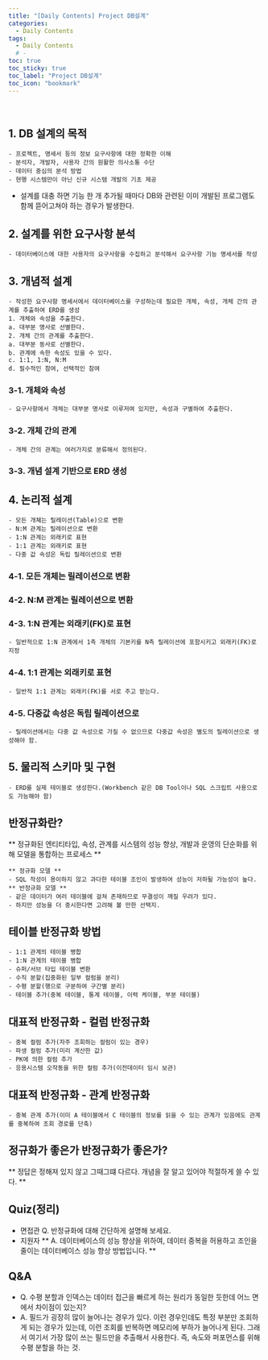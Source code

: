 ```yaml
---
title: "[Daily Contents] Project DB설계"
categories:
  - Daily Contents
tags:
  - Daily Contents
  # -
toc: true
toc_sticky: true
toc_label: "Project DB설계"
toc_icon: "bookmark"
---
```


<br>

## 1. DB 설계의 목적

```
- 프로젝트, 명세서 등의 정보 요구사항에 대한 정확한 이해
- 분석자, 개발자, 사용자 간의 원활한 의사소통 수단
- 데이터 중심의 분석 방법
- 현행 시스템만이 아닌 신규 시스템 개발의 기초 제공
```

- 설계를 대충 하면 기능 한 개 추가될 때마다 DB와 관련된 이미 개발된 프로그램도 함께 뜯어고쳐야 하는 경우가 발생한다.

## 2. 설계를 위한 요구사항 분석

```
- 데이터베이스에 대한 사용자의 요구사항을 수집하고 분석해서 요구사항 기능 명세서를 작성
```

## 3. 개념적 설계

```
- 작성한 요구사항 명세서에서 데이터베이스를 구성하는데 필요한 개체, 속성, 개체 간의 관계를 추출하여 ERD를 생성
1. 개체와 속성을 추출한다.
a. 대부분 명사로 선별한다.
2. 개체 간의 관계를 추출한다.
a. 대부분 동사로 선별한다.
b. 관계에 속한 속성도 있을 수 있다.
c. 1:1, 1:N, N:M
d. 필수적인 참여, 선택적인 참여
```

### 3-1. 개체와 속성

```
- 요구사항에서 개체는 대부분 명사로 이루저여 있지만, 속성과 구별하여 추출한다.
```

### 3-2. 개체 간의 관계

```
- 개체 간의 관계는 여러가지로 분류해서 정의된다.
```

### 3-3. 개념 설계 기반으로 ERD 생성

## 4. 논리적 설계

```
- 모든 개쳬는 릴레이션(Table)으로 변환
- N:M 관계는 릴레이션으로 변환
- 1:N 관계는 외래키로 표현
- 1:1 관계는 외래키로 표현
- 다중 값 속성은 독립 릴레이션으로 변환
```

### 4-1. 모든 개체는 릴레이션으로 변환

### 4-2. N:M 관계는 릴레이션으로 변환

### 4-3. 1:N 관계는 외래키(FK)로 표현

```
- 일반적으로 1:N 관계에서 1측 개체의 기본키를 N측 릴레이션에 포함시키고 외래키(FK)로 지정
```

### 4-4. 1:1 관계는 외래키로 표현

```
- 일반적 1:1 관계는 외래키(FK)를 서로 주고 받는다.
```

### 4-5. 다중값 속성은 독립 릴레이션으로

```
- 릴레이션에서는 다중 값 속성으로 가질 수 없으므로 다중값 속성은 별도의 릴레이션으로 생성해야 함.
```

## 5. 물리적 스키마 및 구현

```
- ERD를 실제 테이블로 생성한다.(Workbench 같은 DB Tool이나 SQL 스크립트 사용으로도 가능해야 함)
```

## 반정규화란?

** 정규화된 엔티티타입, 속성, 관계를 시스템의 성능 향상, 개발과 운영의 단순화를 위해 모델을 통합하는 프로세스 **

```
** 정규화 모델 **
- SQL 작성이 용이하지 않고 과다한 테이블 조인이 발생하여 성능이 저하될 가능성이 높다.
** 반정규화 모델 **
- 같은 데이터가 여러 테이블에 걸쳐 존재하므로 무결성이 깨질 우려가 있다.
- 하지만 성능을 더 중시한다면 고려해 볼 만한 선택지.
```

## 테이블 반정규화 방법

```
- 1:1 관계의 테이블 병합
- 1:N 관계의 테이블 병합
- 슈퍼/서브 타입 테이블 변환
- 수직 분할(집중화된 일부 컬럼을 분리)
- 수평 분할(행으로 구분하여 구간별 분리)
- 테이블 추가(중복 테이블, 통계 테이블, 이력 케이블, 부분 테이블)
```

## 대표적 반정규화 - 컬럼 반정규화

```
- 중복 컬럼 추가(자주 조회하는 컬럼이 있는 경우)
- 파생 컬럼 추가(미리 계산한 값)
- PK에 의한 컬럼 추가
- 응용시스템 오작동을 위한 컬럼 추가(이전데이터 임시 보관)
```

## 대표적 반정규화 - 관계 반정규화

```
- 중복 관계 추가(이미 A 테이블에서 C 테이블의 정보를 읽을 수 있는 관계가 있음에도 관계를 중복하여 조회 경로를 단축)
```

## 정규화가 좋은가 반정규화가 좋은가?

** 정답은 정해져 있지 않고 그때그떄 다르다. 개념을 잘 알고 있어야 적절하게 쓸 수 있다. **

## Quiz(정리)

- 면접관 Q. 반정규화에 대해 간단하게 설명해 보세요.
- 지원자 ** A. 데이터베이스의 성능 향상을 위하여, 데이터 중복을 허용하고 조인을 줄이는 데이터베이스 성능 향상 방법입니다. **

## Q&A

- Q. 수평 분할과 인덱스는 데이터 접근을 빠르게 하는 원리가 동일한 듯한데 어느 면에서 차이점이 있는지?
- A. 필드가 굉장히 많이 늘어나는 경우가 있다. 이런 경우인데도 특정 부분만 조회하게 되는 경우가 있는데, 이런 조회를 반복하면 메모리에 부하가 늘어나게 된다. 그래서 여기서 가장 많이 쓰는 필드만을 추출해서 사용한다. 즉, 속도와 퍼포먼스를 위해 수평 분할을 하는 것.
